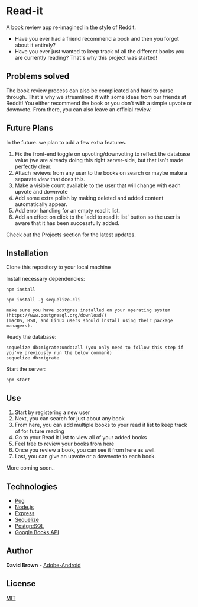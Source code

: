 # Read-it
A book review app re-imagined in the style of Reddit.

- Have you ever had a friend recommend a book and then you forgot about it entirely?
- Have you ever just wanted to keep track of all the different books you are currently reading?
That's why this project was started!

## Problems solved

The book review process can also be complicated and hard to parse through.
That's why we streamlined it with some ideas from our friends at Reddit!
You either recommend the book or you don't with a simple upvote or downvote.
From there, you can also leave an official review.

## Future Plans
In the future..we plan to add a few extra features.
1. Fix the front-end toggle on upvoting/downvoting to reflect the database value (we are already doing this right server-side, but that isn't made perfectly clear.
2. Attach reviews from any user to the books on search or maybe make a separate view that does this.
3. Make a visible count available to the user that will change with each upvote and downvote
4. Add some extra polish by making deleted and added content automatically appear.
5. Add error handling for an empty read it list.
6. Add an effect on click to the 'add to read it list' button so the user is aware that it has been successfully added.

Check out the Projects section for the latest updates.

## Installation

Clone this repository to your local machine


Install necessary dependencies:

```
npm install

npm install -g sequelize-cli

make sure you have postgres installed on your operating system (https://www.postgresql.org/download/)
(macOS, BSD, and Linux users should install using their package managers).

```

Ready the database:

```
sequelize db:migrate:undo:all (you only need to follow this step if you've previously run the below command)
sequelize db:migrate
```

Start the server:

```
npm start
```

## Use
1. Start by registering a new user
2. Next, you can search for just about any book
3. From here, you can add multiple books to your read it list to keep track of for future reading
4. Go to your Read it List to view all of your added books
5. Feel free to review your books from here
6. Once you review a book, you can see it from here as well.
7. Last, you can give an upvote or a downvote to each book.

More coming soon..

## Technologies

* [Pug](https://pugjs.org/api/getting-started.html)
* [Node.js](https://nodejs.org/en/)
* [Express](https://expressjs.com/) 
* [Sequelize](http://docs.sequelizejs.com/) 
* [PostgreSQL](https://www.postgresql.org/)
* [Google Books API](https://developers.google.com/books/docs/v1/getting_started)

## Author

**David Brown** - [Adobe-Android](https://github.com/Adobe-Android)

## License

[MIT](https://choosealicense.com/licenses/mit/)
